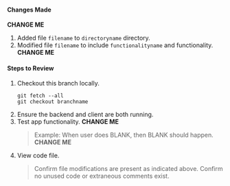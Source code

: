 #### Changes Made

**CHANGE ME**
1. Added file `filename` to `directoryname` directory.
2. Modified file `filename` to include `functionalityname` and functionality.
**CHANGE ME**

#### Steps to Review

1. Checkout this branch locally.
   ```
   git fetch --all
   git checkout branchname
   ```
2. Ensure the backend and client are both running.
4. Test app functionality.
   **CHANGE ME**
   > Example: When user does BLANK, then BLANK should happen.
   > **CHANGE ME**
5. View code file.
   > Confirm file modifications are present as indicated above.
   > Confirm no unused code or extraneous comments exist.
